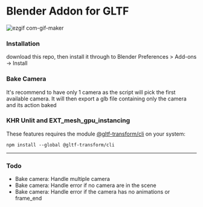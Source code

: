
# Blender Addon for GLTF
![ezgif com-gif-maker](https://user-images.githubusercontent.com/15867665/120999352-fc471880-c7c3-11eb-9bfb-16e4de6d5263.gif)

### Installation
download this repo, then install it through to Blender Preferences > Add-ons -> Install

### Bake Camera
It's recommend to have only 1 camera as the script will pick the first available camera. It will then export a glb file containing only the camera and its action baked

### KHR Unlit and EXT_mesh_gpu_instancing

These features requires the module [@gltf-transform/cli](https://gltf-transform.donmccurdy.com/cli.html) on your system:

`npm install --global @gltf-transform/cli`

--- 
### Todo
- Bake camera: Handle multiple camera
- Bake camera: Handle error if no camera are in the scene
- Bake camera: Handle error if the camera has no animations or frame_end
